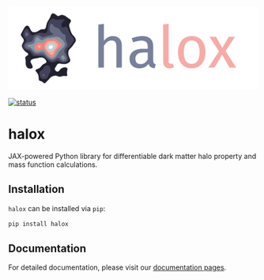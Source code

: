 <div align="center">
<img src="https://raw.githubusercontent.com/fkeruzore/halox/main/logo/logo_text.png" alt="logo"></img>
</div>

[![status](https://joss.theoj.org/papers/0dbdd503f7c6c2377555c74eb64913f2/status.svg)](https://joss.theoj.org/papers/0dbdd503f7c6c2377555c74eb64913f2)

# halox

JAX-powered Python library for differentiable dark matter halo property and mass function calculations.

## Installation

`halox` can be installed via `pip`:

```bash
pip install halox
```

## Documentation

For detailed documentation, please visit our [documentation pages](https://halox.readthedocs.io/).
